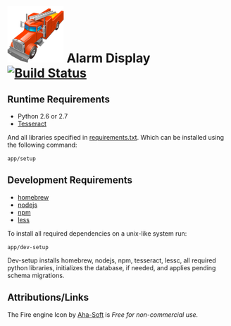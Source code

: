 # ![Fire Engine](icon.png) Alarm Display [![Build Status](https://travis-ci.org/whiskeysierra/alarm-display.png?branch=master,develop)](http://travis-ci.org/whiskeysierra/alarm-display)

## Runtime Requirements

- Python 2.6 or 2.7
- [Tesseract](https://code.google.com/p/tesseract-ocr/)

And all libraries specified in
[requirements.txt](https://github.com/whiskeysierra/alarm-display/blob/master/requirements.txt). Which can be
installed using the following command:

    app/setup
 
## Development Requirements

- [homebrew](http://mxcl.github.io/homebrew/)
- [nodejs](http://nodejs.org/)
- [npm](https://npmjs.org/)
- [less](http://lesscss.org/)

To install all required dependencies on a unix-like system run:

    app/dev-setup

Dev-setup installs homebrew, nodejs, npm, tesseract, lessc, all required python libraries,
initializes the database, if needed, and applies pending schema migrations.


## Attributions/Links
The Fire engine Icon by [Aha-Soft](http://www.iconarchive.com/show/transport-for-vista-icons-by-aha-soft/fire-engine-icon.html) is *Free for non-commercial use.*
